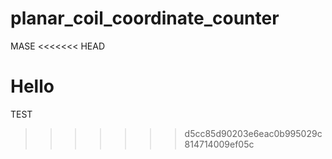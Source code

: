 # planar_coil_coordinate_counter
MASE
<<<<<<< HEAD


Hello
=======
TEST
>>>>>>> d5cc85d90203e6eac0b995029c814714009ef05c
